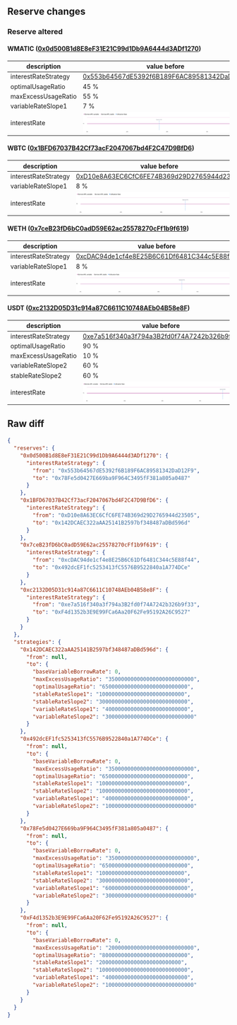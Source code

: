 ## Reserve changes

### Reserve altered

#### WMATIC ([0x0d500B1d8E8eF31E21C99d1Db9A6444d3ADf1270](https://polygonscan.com/address/0x0d500B1d8E8eF31E21C99d1Db9A6444d3ADf1270))

| description | value before | value after |
| --- | --- | --- |
| interestRateStrategy | [0x553b64567dE5392f6B189F6AC89581342DaD12F9](https://polygonscan.com/address/0x553b64567dE5392f6B189F6AC89581342DaD12F9) | [0x78Fe5d0427E669ba9F964C3495fF381a805a0487](https://polygonscan.com/address/0x78Fe5d0427E669ba9F964C3495fF381a805a0487) |
| optimalUsageRatio | 45 % | 65 % |
| maxExcessUsageRatio | 55 % | 35 % |
| variableRateSlope1 | 7 % | 6 % |
| interestRate | ![before](/.assets/e262e1b504a43df3e7f0143d88cb5d324bd3c344.svg) | ![after](/.assets/d623b05c15166363301aacb46d7c2c761da0487f.svg) |

#### WBTC ([0x1BFD67037B42Cf73acF2047067bd4F2C47D9BfD6](https://polygonscan.com/address/0x1BFD67037B42Cf73acF2047067bd4F2C47D9BfD6))

| description | value before | value after |
| --- | --- | --- |
| interestRateStrategy | [0xD10e8A63EC6CfC6FE74B369d29D2765944d23505](https://polygonscan.com/address/0xD10e8A63EC6CfC6FE74B369d29D2765944d23505) | [0x142DCAEC322aAA25141B2597bf348487aDBd596d](https://polygonscan.com/address/0x142DCAEC322aAA25141B2597bf348487aDBd596d) |
| variableRateSlope1 | 8 % | 4 % |
| interestRate | ![before](/.assets/021926cd285ee1fba70b3acf461b0293ae08fb03.svg) | ![after](/.assets/9024b25803beaac85c9e1e00e50e08c212c3d6ee.svg) |

#### WETH ([0x7ceB23fD6bC0adD59E62ac25578270cFf1b9f619](https://polygonscan.com/address/0x7ceB23fD6bC0adD59E62ac25578270cFf1b9f619))

| description | value before | value after |
| --- | --- | --- |
| interestRateStrategy | [0xcDAC94de1cf4e8E25B6C61Df6481C344c5E88f44](https://polygonscan.com/address/0xcDAC94de1cf4e8E25B6C61Df6481C344c5E88f44) | [0x492dcEF1fc5253413fC5576B9522840a1A774DCe](https://polygonscan.com/address/0x492dcEF1fc5253413fC5576B9522840a1A774DCe) |
| variableRateSlope1 | 8 % | 4 % |
| interestRate | ![before](/.assets/9ec14174f670884ad26c4e60158597a3ea46106e.svg) | ![after](/.assets/109889a4fe0e3bcfce871de154c889a0ff8e0e94.svg) |

#### USDT ([0xc2132D05D31c914a87C6611C10748AEb04B58e8F](https://polygonscan.com/address/0xc2132D05D31c914a87C6611C10748AEb04B58e8F))

| description | value before | value after |
| --- | --- | --- |
| interestRateStrategy | [0xe7a516f340a3f794a3B2fd0f74A7242b326b9f33](https://polygonscan.com/address/0xe7a516f340a3f794a3B2fd0f74A7242b326b9f33) | [0xF4d1352b3E9E99FCa6Aa20F62Fe95192A26C9527](https://polygonscan.com/address/0xF4d1352b3E9E99FCa6Aa20F62Fe95192A26C9527) |
| optimalUsageRatio | 90 % | 80 % |
| maxExcessUsageRatio | 10 % | 20 % |
| variableRateSlope2 | 60 % | 100 % |
| stableRateSlope2 | 60 % | 100 % |
| interestRate | ![before](/.assets/1ee1814a06c37c32f0efd02a4fda97a8278b0714.svg) | ![after](/.assets/2e987a4911a41c316461bd57acf38be5b6ae837b.svg) |

## Raw diff

```json
{
  "reserves": {
    "0x0d500B1d8E8eF31E21C99d1Db9A6444d3ADf1270": {
      "interestRateStrategy": {
        "from": "0x553b64567dE5392f6B189F6AC89581342DaD12F9",
        "to": "0x78Fe5d0427E669ba9F964C3495fF381a805a0487"
      }
    },
    "0x1BFD67037B42Cf73acF2047067bd4F2C47D9BfD6": {
      "interestRateStrategy": {
        "from": "0xD10e8A63EC6CfC6FE74B369d29D2765944d23505",
        "to": "0x142DCAEC322aAA25141B2597bf348487aDBd596d"
      }
    },
    "0x7ceB23fD6bC0adD59E62ac25578270cFf1b9f619": {
      "interestRateStrategy": {
        "from": "0xcDAC94de1cf4e8E25B6C61Df6481C344c5E88f44",
        "to": "0x492dcEF1fc5253413fC5576B9522840a1A774DCe"
      }
    },
    "0xc2132D05D31c914a87C6611C10748AEb04B58e8F": {
      "interestRateStrategy": {
        "from": "0xe7a516f340a3f794a3B2fd0f74A7242b326b9f33",
        "to": "0xF4d1352b3E9E99FCa6Aa20F62Fe95192A26C9527"
      }
    }
  },
  "strategies": {
    "0x142DCAEC322aAA25141B2597bf348487aDBd596d": {
      "from": null,
      "to": {
        "baseVariableBorrowRate": 0,
        "maxExcessUsageRatio": "350000000000000000000000000",
        "optimalUsageRatio": "650000000000000000000000000",
        "stableRateSlope1": "100000000000000000000000000",
        "stableRateSlope2": "3000000000000000000000000000",
        "variableRateSlope1": "40000000000000000000000000",
        "variableRateSlope2": "3000000000000000000000000000"
      }
    },
    "0x492dcEF1fc5253413fC5576B9522840a1A774DCe": {
      "from": null,
      "to": {
        "baseVariableBorrowRate": 0,
        "maxExcessUsageRatio": "350000000000000000000000000",
        "optimalUsageRatio": "650000000000000000000000000",
        "stableRateSlope1": "100000000000000000000000000",
        "stableRateSlope2": "1000000000000000000000000000",
        "variableRateSlope1": "40000000000000000000000000",
        "variableRateSlope2": "1000000000000000000000000000"
      }
    },
    "0x78Fe5d0427E669ba9F964C3495fF381a805a0487": {
      "from": null,
      "to": {
        "baseVariableBorrowRate": 0,
        "maxExcessUsageRatio": "350000000000000000000000000",
        "optimalUsageRatio": "650000000000000000000000000",
        "stableRateSlope1": "100000000000000000000000000",
        "stableRateSlope2": "3000000000000000000000000000",
        "variableRateSlope1": "60000000000000000000000000",
        "variableRateSlope2": "3000000000000000000000000000"
      }
    },
    "0xF4d1352b3E9E99FCa6Aa20F62Fe95192A26C9527": {
      "from": null,
      "to": {
        "baseVariableBorrowRate": 0,
        "maxExcessUsageRatio": "200000000000000000000000000",
        "optimalUsageRatio": "800000000000000000000000000",
        "stableRateSlope1": "20000000000000000000000000",
        "stableRateSlope2": "1000000000000000000000000000",
        "variableRateSlope1": "40000000000000000000000000",
        "variableRateSlope2": "1000000000000000000000000000"
      }
    }
  }
}
```